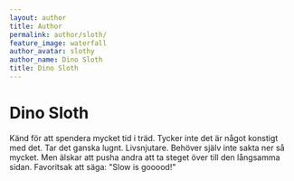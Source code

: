 ```yaml
---
layout: author
title: Author
permalink: author/sloth/
feature_image: waterfall
author_avatar: slothy
author_name: Dino Sloth
title: Dino Sloth
---
```


# Dino Sloth

Känd för att spendera mycket tid i träd. Tycker inte det är något konstigt med det. Tar det ganska lugnt. Livsnjutare. Behöver själv inte sakta ner så mycket. Men älskar att pusha andra att ta steget över till den långsamma sidan. Favoritsak att säga: "Slow is gooood!"


